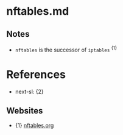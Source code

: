 # nftables.md

## Notes

* `nftables` is the successor of `iptables` <sup>{1}</sup>

# References

* next-sl: {2}

## Websites

* {1} [nftables.org](https://nftables.org/)
